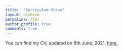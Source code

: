 ```yaml
---
title:  "Curriculum Vitae"
layout: archive
permalink: /CV/
author_profile: true
comments: true
---
```


You can find my CV, updated on 6th June, 2021, <a href="/_pages/images/cv_for_website.pdf" target="_blank">here.</a>

